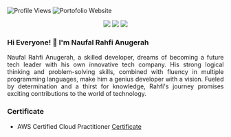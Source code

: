 ![Profile Views](https://komarev.com/ghpvc/?username=rahfianugerah&color=green&label=Profile+Views)
![Portofolio Website](https://img.shields.io/badge/Portofolio_Website-Click_here!-green)

<div align="center">
  <a href="https://github.com/rahfianugerah"><img src="https://img.shields.io/badge/GitHub-%23121011.svg?&logo=github&logoColor=white"/></a>
  <a href="https://www.linkedin.com/in/rahfianugerah/"><img src="https://img.shields.io/badge/LinkedIn-%230077B5.svg?&logo=linkedin&logoColor=white"/></a>
  <a href=""><img src="https://img.shields.io/badge/Curriculum_Vitae-white?&logo=google-scholar&logoColor=black"/></a>
</div>

### Hi Everyone! 👋 I'm Naufal Rahfi Anugerah
<p align="justify">
  Naufal Rahfi Anugerah, a skilled developer, dreams of becoming a future tech leader with his own innovative tech company. 
  His strong logical thinking and problem-solving skills, combined with fluency in multiple programming languages, make him a genius developer with a vision.  
  Fueled by determination and a thirst for knowledge, Rahfi's journey promises exciting contributions to the world of technology.
</p>

### Certificate
- AWS Certified Cloud Practitioner [Certificate](https://www.credly.com/badges/373c0502-683a-4d79-a758-d7e7979c8f3b/public_url)
